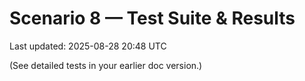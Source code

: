 # Scenario 8 — Test Suite & Results
Last updated: 2025-08-28 20:48 UTC

(See detailed tests in your earlier doc version.)
